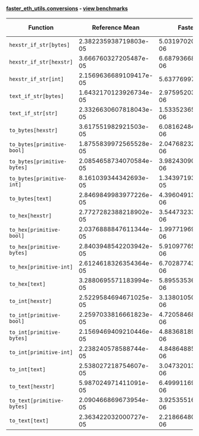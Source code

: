 #### [faster_eth_utils.conversions](https://github.com/BobTheBuidler/faster-eth-utils/blob/master/faster_eth_utils/conversions.py) - [view benchmarks](https://github.com/BobTheBuidler/faster-eth-utils/blob/master/benchmarks/test_conversions_benchmarks.py)

| Function | Reference Mean | Faster Mean | % Change | Speedup (%) | x Faster | Faster |
|----------|---------------|-------------|----------|-------------|----------|--------|
| `hexstr_if_str[bytes]` | 2.382235938719803e-05 | 5.031970208448195e-06 | 78.88% | 373.42% | 4.73x | ✅ |
| `hexstr_if_str[hexstr]` | 3.666760327205487e-05 | 6.6879366873027784e-06 | 81.76% | 448.26% | 5.48x | ✅ |
| `hexstr_if_str[int]` | 2.1569636689109417e-05 | 5.63776997122038e-06 | 73.86% | 282.59% | 3.83x | ✅ |
| `text_if_str[bytes]` | 1.6432170123926734e-05 | 2.9759520347438616e-06 | 81.89% | 452.17% | 5.52x | ✅ |
| `text_if_str[str]` | 2.3326630607818043e-05 | 1.533523659407621e-06 | 93.43% | 1421.11% | 15.21x | ✅ |
| `to_bytes[hexstr]` | 3.617551982921503e-05 | 6.081624844166664e-06 | 83.19% | 494.83% | 5.95x | ✅ |
| `to_bytes[primitive-bool]` | 1.8755839972565528e-05 | 2.047682320472694e-06 | 89.08% | 815.95% | 9.16x | ✅ |
| `to_bytes[primitive-bytes]` | 2.0854658734070584e-05 | 3.982430905237602e-06 | 80.90% | 423.67% | 5.24x | ✅ |
| `to_bytes[primitive-int]` | 8.161039344342693e-05 | 1.3439719367305187e-05 | 83.53% | 507.23% | 6.07x | ✅ |
| `to_bytes[text]` | 2.8469849983977226e-05 | 4.396049130142337e-06 | 84.56% | 547.62% | 6.48x | ✅ |
| `to_hex[hexstr]` | 2.7727282388218902e-05 | 3.5447323382826493e-06 | 87.22% | 682.21% | 7.82x | ✅ |
| `to_hex[primitive-bool]` | 2.0376888847611344e-05 | 1.9977196994497867e-06 | 90.20% | 920.01% | 10.20x | ✅ |
| `to_hex[primitive-bytes]` | 2.8403948542203942e-05 | 5.910977655613202e-06 | 79.19% | 380.53% | 4.81x | ✅ |
| `to_hex[primitive-int]` | 2.6124618326354364e-05 | 6.702877435782072e-06 | 74.34% | 289.75% | 3.90x | ✅ |
| `to_hex[text]` | 3.2880695571183994e-05 | 5.8955353621595995e-06 | 82.07% | 457.72% | 5.58x | ✅ |
| `to_int[hexstr]` | 2.5229584694671025e-05 | 3.1380105078893985e-06 | 87.56% | 704.00% | 8.04x | ✅ |
| `to_int[primitive-bool]` | 2.2597033816661823e-05 | 4.720584687748531e-06 | 79.11% | 378.69% | 4.79x | ✅ |
| `to_int[primitive-bytes]` | 2.1569469409210446e-05 | 4.8836818978010105e-06 | 77.36% | 341.66% | 4.42x | ✅ |
| `to_int[primitive-int]` | 2.238240578588744e-05 | 4.8486488558493965e-06 | 78.34% | 361.62% | 4.62x | ✅ |
| `to_int[text]` | 2.538027218754607e-05 | 3.0473201368693237e-06 | 87.99% | 732.87% | 8.33x | ✅ |
| `to_text[hexstr]` | 5.987024971411091e-05 | 6.499911696239128e-06 | 89.14% | 821.09% | 9.21x | ✅ |
| `to_text[primitive-bytes]` | 2.090466869673954e-05 | 3.925355164893525e-06 | 81.22% | 432.55% | 5.33x | ✅ |
| `to_text[text]` | 2.363422032000727e-05 | 2.2186648061075055e-06 | 90.61% | 965.25% | 10.65x | ✅ |
